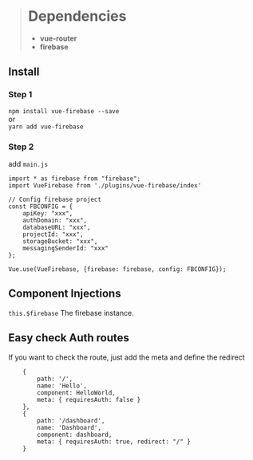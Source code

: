 > # Dependencies
> * **vue-router** 
> * **firebase**

## Install

### Step 1
`npm install vue-firebase --save`   
or  
`yarn add vue-firebase`

### Step 2

add `main.js`

```
import * as firebase from "firebase";       
import VueFirebase from './plugins/vue-firebase/index'

```

```$xslt
// Config firebase project
const FBCONFIG = {
    apiKey: "xxx",
    authDomain: "xxx",
    databaseURL: "xxx",
    projectId: "xxx",
    storageBucket: "xxx",
    messagingSenderId: "xxx"
};

Vue.use(VueFirebase, {firebase: firebase, config: FBCONFIG});
```


## Component Injections

`this.$firebase` The firebase instance.

## Easy check Auth routes

If you want to check the route, just add the meta and define the redirect
```$xslt
    {
        path: '/',
        name: 'Hello',
        component: HelloWorld,
        meta: { requiresAuth: false }
    },
    {
        path: '/dashboard',
        name: 'Dashboard',
        component: dashboard,
        meta: { requiresAuth: true, redirect: "/" }
    }
```
